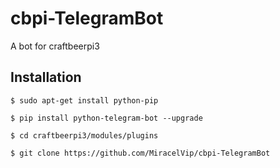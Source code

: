 # cbpi-TelegramBot
A bot for craftbeerpi3

## Installation

    $ sudo apt-get install python-pip  

    $ pip install python-telegram-bot --upgrade

    $ cd craftbeerpi3/modules/plugins

    $ git clone https://github.com/MiracelVip/cbpi-TelegramBot

